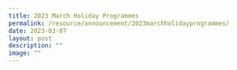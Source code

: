 ```yaml
---
title: 2023 March Holiday Programmes
permalink: /resource/announcement/2023marchholidayprogrammes/
date: 2023-03-07
layout: post
description: ""
image: ""
---
```

